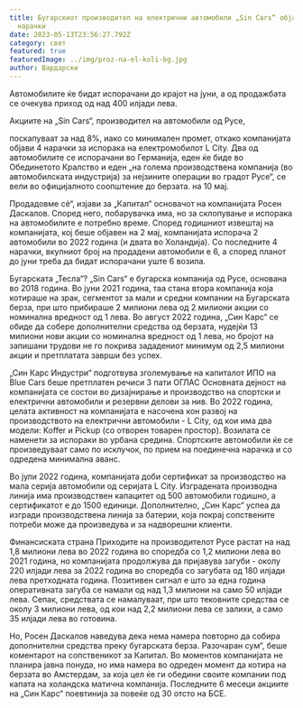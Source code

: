 ```yaml
---
title: Бугарскиот производител на електрични автомобили „Sin Cars“ објави 4 нови
  нарачки
date: 2023-05-13T23:56:27.792Z
category: свет
featured: true
featuredImage: ../img/proz-na-el-koli-bg.jpg
author: Вардарски
---
```

Автомобилите ќе бидат испорачани до крајот на јуни, а од продажбата се очекува приход од над 400 илјади лева.

Акциите на „Sin Cars“, производител на автомобили од Русе,

поскапуваат за над 8%, иако со минимален промет, откако компанијата објави 4 нарачки за испорака на електромобилот L City. Два од автомобилите се испорачани во Германија, еден ќе биде во Обединетото Кралство и еден „на голема производствена компанија (во автомобилската индустрија) за нејзините операции во градот Русе“, се вели во официјалното соопштение до берзата. на 10 мај.

Продадовме сè“, изјави за „Капитал“ основачот на компанијата Росен Даскалов. Според него, побарувачка има, но за склопување и испорака на автомобилите е потребно време. Според годишниот извештај на компанијата, кој беше објавен на 2 мај, компанијата испорача 2 автомобили во 2022 година (и двата во Холандија). Со последните 4 нарачки, вкупниот број на продадени автомобили е 6, а според планот до јуни треба да бидат испорачани уште 6 возила.

Бугарската „Тесла“?
„Sin Cars“ е бугарска компанија од Русе, основана во 2018 година. Во јуни 2021 година, таа стана втора компанија која котираше на зрак, сегментот за мали и средни компании на Бугарската берза, при што прибираше 2 милиони лева од 2 милиони акции со номинална вредност од 1 лева. Во август 2022 година, „Син Карс“ се обиде да собере дополнителни средства од берзата, нудејќи 13 милиони нови акции со номинална вредност од 1 лева, но бројот на запишани трудови не го покрива зададениот минимум од 2,5 милиони акции и претплатата заврши без успех.

„Син Карс Индустри“ подготвува зголемување на капиталот
ИПО на Blue Cars беше претплатен речиси 3 пати
ОГЛАС
Основната дејност на компанијата се состои во дизајнирање и производство на спортски и електрични автомобили и резервни делови за нив. Во 2022 година, целата активност на компанијата е насочена кон развој на производството на електрични автомобили - L City, од кои има два модели: Koffer и Pickup (со отворен товарен простор). Возилата се наменети за испораки во урбана средина. Спортските автомобили ќе се произведуваат само по исклучок, по прием на поединечна нарачка и со одредена минимална аванс.

Во јули 2022 година, компанијата доби сертификат за производство на мала серија автомобили од серијата L City. Изградената производна линија има производствен капацитет од 500 автомобили годишно, а сертификатот е до 1500 единици. Дополнително, „Син Карс“ успеа да изгради производствена линија за батерии, која покрај сопствените потреби може да произведува и за надворешни клиенти.

Финансиската страна
Приходите на производителот Русе растат на над 1,8 милиони лева во 2022 година во споредба со 1,2 милиони лева во 2021 година, но компанијата продолжува да пријавува загуби - околу 220 илјади лева за 2022 година во споредба со загубата од 180 илјади лева претходната година. Позитивен сигнал е што за една година оперативната загуба се намали од над 1,3 милиони на само 50 илјади лева. Сепак, средствата се намалуваат, при што тековните средства се околу 3 милиони лева, од кои над 2,2 милиони лева се залихи, а само 35 илјади лева во готовина.

Но, Росен Даскалов наведува дека нема намера повторно да собира дополнителни средства преку бугарската берза. Разочаран сум“, беше коментарот на сопственикот за Капитал. Во моментов компанијата не планира јавна понуда, но има намера во одреден момент да котира на берзата во Амстердам, за која цел ќе ги обедини своите компании под капата на холандска матична компанија. Последните 6 месеци акциите на „Син Карс“ поевтинија за повеќе од 30 отсто на БСЕ.